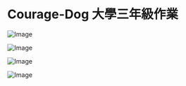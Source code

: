 # Courage-Dog 大學三年級作業

![Image](https://i.imgur.com/Hty3S08.png)

![Image](https://i.imgur.com/7DGmIVL.png)

![Image](https://i.imgur.com/CU0VzoE.png)

![Image](https://i.imgur.com/i4TQTb5.png)
